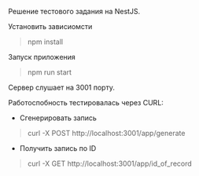 Решение тестового задания на NestJS.

Установить зависиомсти 
> npm install

Запуск приложения
> npm run start

Cервер слушает на 3001 порту.

Работоспобность тестировалась через CURL:

- Сгенерировать запись 
> curl -X POST http://localhost:3001/app/generate

- Получить запись по ID
> curl -X GET http://localhost:3001/app/id_of_record
